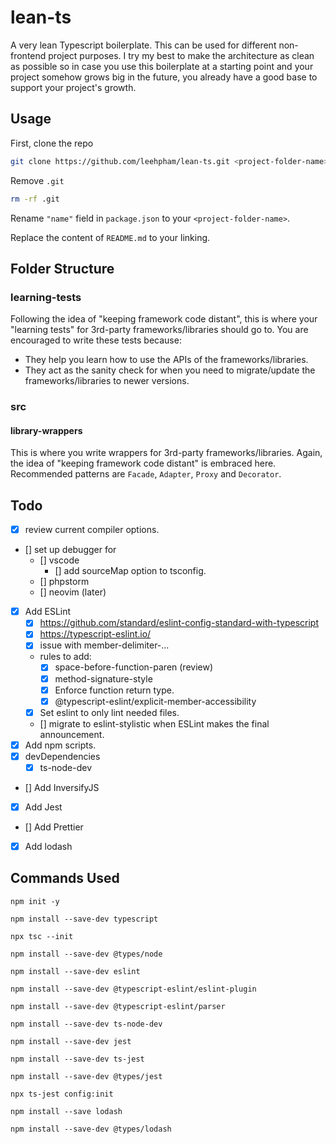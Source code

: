 # lean-ts

A very lean Typescript boilerplate.
This can be used for different non-frontend project purposes.
I try my best to make the architecture as clean as possible so in case
you use this boilerplate at a starting point and your project somehow grows big in the future,
you already have a good base to support your project's growth.

## Usage

First, clone the repo

```bash
git clone https://github.com/leehpham/lean-ts.git <project-folder-name>
```

Remove `.git`

```bash
rm -rf .git
```

Rename `"name"` field in `package.json` to your `<project-folder-name>`.

Replace the content of `README.md` to your linking.

## Folder Structure

### learning-tests

Following the idea of "keeping framework code distant",
this is where your "learning tests" for 3rd-party frameworks/libraries should go to.
You are encouraged to write these tests because:
- They help you learn how to use the APIs of the frameworks/libraries.
- They act as the sanity check for when you need to migrate/update the frameworks/libraries to newer versions.

### src

#### library-wrappers

This is where you write wrappers for 3rd-party frameworks/libraries.
Again, the idea of "keeping framework code distant" is embraced here.
Recommended patterns are `Facade`, `Adapter`, `Proxy` and `Decorator`.

## Todo

- [x] review current compiler options.
- [] set up debugger for
  - [] vscode
    - [] add sourceMap option to tsconfig.
  - [] phpstorm
  - [] neovim (later)
- [x] Add ESLint
  - [x] https://github.com/standard/eslint-config-standard-with-typescript
  - [x] https://typescript-eslint.io/
  - [x] issue with member-delimiter-...
  - rules to add:
    - [x] space-before-function-paren (review)
    - [x] method-signature-style
    - [x] Enforce function return type.
    - [x] @typescript-eslint/explicit-member-accessibility
  - [x] Set eslint to only lint needed files.
  - [] migrate to eslint-stylistic when ESLint makes the final announcement.
- [x] Add npm scripts.
- [x] devDependencies
  - [x] ts-node-dev
- [] Add InversifyJS
- [x] Add Jest
- [] Add Prettier
- [x] Add lodash

## Commands Used

`npm init -y`

`npm install --save-dev typescript`

`npx tsc --init`

`npm install --save-dev @types/node`

`npm install --save-dev eslint`

`npm install --save-dev @typescript-eslint/eslint-plugin`

`npm install --save-dev @typescript-eslint/parser`

`npm install --save-dev ts-node-dev`

`npm install --save-dev jest`

`npm install --save-dev ts-jest`

`npm install --save-dev @types/jest`

`npx ts-jest config:init`

`npm install --save lodash`

`npm install --save-dev @types/lodash`

